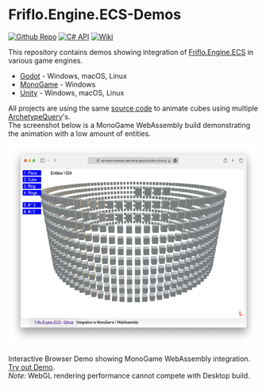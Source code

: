 # Friflo.Engine.ECS-Demos

[![Github Repo](https://img.shields.io/badge/Friflo.Engine.ECS-blue)](https://github.com/friflo/Friflo.Engine.ECS)
[![C# API](https://img.shields.io/badge/C%23%20API-22aaaa)](https://github.com/friflo/Friflo.Engine-docs)
[![Wiki](https://img.shields.io/badge/Wiki-A200FF)](https://friflo.gitbook.io/friflo.engine.ecs)


This repository contains demos showing integration of [Friflo.Engine.ECS](https://github.com/friflo/Friflo.Engine.ECS)
in various game engines.

- [Godot](Godot) - Windows, macOS, Linux
- [MonoGame](MonoGame) - Windows
- [Unity](Unity) - Windows, macOS, Linux

All projects are using the same [source code](./Godot/Drones.cs) to animate cubes using multiple
[ArchetypeQuery](https://github.com/friflo/Friflo.Engine-docs/blob/main/api/ArchetypeQuery.md)'s.  
The screenshot below is a MonoGame WebAssembly build demonstrating the animation with a low amount of entities.

<a href="https://sdl-wasm-sample-web.vercel.app/docs/MonoGame/">
<img src="https://raw.githubusercontent.com/friflo/Friflo.Engine-docs/main/docs/images/MonoGame-wasm.png" width="600" height="405"/>
</a>

Interactive Browser Demo showing MonoGame WebAssembly integration. [Try out Demo](https://sdl-wasm-sample-web.vercel.app/docs/MonoGame/).  
*Note:* WebGL rendering performance cannot compete with Desktop build.